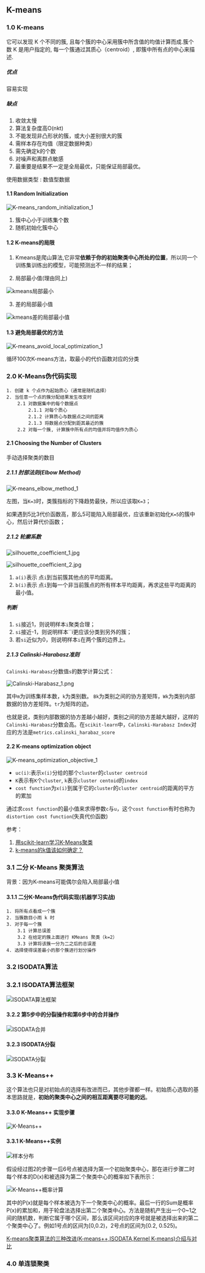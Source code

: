 ﻿## K-means
### 1.0 K-means
它可以发现 K 个不同的簇, 且每个簇的中心采用簇中所含值的均值计算而成.簇个数 K 是用户指定的, 每一个簇通过其质心（centroid）, 即簇中所有点的中心来描述.

##### 优点
容易实现
##### 缺点
1. 收敛太慢
2. 算法复杂度高O(nkt)
3. 不能发现非凸形状的簇，或大小差别很大的簇
4. 需样本存在均值（限定数据种类）
6. 需先确定k的个数
7. 对噪声和离群点敏感
8. 最重要是结果不一定是全局最优，只能保证局部最优。


使用数据类型 : 数值型数据

#### 1.1 Random Initialization
![K-means_random_initialization_1](https://i.imgur.com/mNSNn6i.png)

1. 簇中心小于训练集个数
2. 随机初始化簇中心

#### 1.2  K-means的局限
1. Kmeans是爬山算法,它非常**依赖于你的初始聚类中心所处的位置**，所以同一个训练集训练出的模型，可能预测出不一样的结果；

2. 局部最小值(理由同上)

![kmeans局部最小](https://i.imgur.com/wvXiaBV.png)

3. 差的局部最小值

![kmeans差的局部最小值](https://i.imgur.com/CIZnV0A.png)

#### 1.3 避免局部最优的方法
![K-means_avoid_local_optimization_1](https://i.imgur.com/TIozItH.png)

循环100次K-means方法，取最小的代价函数对应的分类


### 2.0 K-Means伪代码实现
```
1. 创建 k 个点作为起始质心（通常是随机选择）
2. 当任意一个点的簇分配结果发生改变时
    2.1 对数据集中的每个数据点
        2.1.1 对每个质心
        2.1.2 计算质心与数据点之间的距离
        2.1.3 将数据点分配到距其最近的簇
    2.2 对每一个簇, 计算簇中所有点的均值并将均值作为质心
```
#### 2.1 Choosing the Number of Clusters
手动选择聚类的数目

##### 2.1.1 肘部法则(Elbow Method)
![K-means_elbow_method_1](https://i.imgur.com/DCjPL2Q.png)

左图，当`K=3`时，类簇指标的下降趋势最快，所以应该取`K=3`；

如果遇到5比3代价函数高，那么5可能陷入局部最优，应该重新初始化`K=5`的簇中心，然后计算代价函数；

##### 2.1.2 轮廓系数
![silhouette_coefficient_1.jpg](https://i.imgur.com/SxSKYCC.jpg)

![silhouette_coefficient_2.jpg](https://i.imgur.com/8aoW8EF.jpg)

1. `a(i)`表示 点`i`到当前簇其他点的平均距离。
2. `b(i)`表示 点`i`到每一个非当前簇点的所有样本平均距离，再求这些平均距离的最小值。

##### 判断
1. `si`接近1，则说明样本`i`聚类合理；
2. `si`接近-1，则说明样本``i更应该分类到另外的簇；
3. 若`si`近似为0，则说明样本`i`在两个簇的边界上。

##### 2.1.3 Calinski-Harabasz准则
`Calinski-Harabasz`分数值`s`的数学计算公式：

![Calinski-Harabasz_1.png](https://i.imgur.com/87WXlNj.png)

其中`m`为训练集样本数，`k`为类别数。 `Bk`为类别之间的协方差矩阵，`Wk`为类别内部数据的协方差矩阵。`tr`为矩阵的迹。

也就是说，类别内部数据的协方差越小越好，类别之间的协方差越大越好，这样的`Calinski-Harabasz`分数会高。在`scikit-learn`中，`Calinski-Harabasz Index`对应的方法是`metrics.calinski_harabaz_score`


#### 2.2 K-means optimization object
![K-means_optimization_objective_1](https://i.imgur.com/pQTG1Qd.png)

- `uc(i)`:表示`x(i)`分给的那个`cluster`的`cluster centroid`
- `K`表示有`K`个`cluster`, `k`表示`cluster centoid`的`index`
- `cost function`为`x(i)`到属于它的`cluster`的`cluster centroid`的距离的平方的累加

通过求`cost function`的最小值来求得参数`c`与`u`，这个`cost function`有时也称为`distortion cost function`(失真代价函数)


参考：

1. [用scikit-learn学习K-Means聚类](http://www.cnblogs.com/pinard/p/6169370.html "用scikit-learn学习K-Means聚类")
2. [k-means的k值该如何确定？](https://www.zhihu.com/question/29208148 "k-means的k值该如何确定？")

### 3.1 二分 K-Means 聚类算法
背景：因为K-means可能偶尔会陷入局部最小值

#### 3.1.1 二分K-Means伪代码实现(机器学习实战)
```
1. 将所有点看成一个簇
2. 当簇数目小雨 k 时
3. 对于每一个簇
    3.1 计算总误差
    3.2 在给定的簇上面进行 KMeans 聚类（k=2）
    3.3 计算将该簇一分为二之后的总误差
4. 选择使得误差最小的那个簇进行划分操作
```

### 3.2 ISODATA算法
### 3.2.1 ISODATA算法框架
![ISODATA算法框架](https://images2015.cnblogs.com/blog/1024143/201701/1024143-20170111025949447-680611657.png)

#### 3.2.2 第5步中的分裂操作和第6步中的合并操作
![ISODATA合并](https://images2015.cnblogs.com/blog/1024143/201701/1024143-20170111025951775-1194408309.png)

#### 3.2.3 ISODATA分裂
![ISODATA分裂](https://images2015.cnblogs.com/blog/1024143/201701/1024143-20170111025954494-895315300.png)

### 3.3 K-Means++
这个算法也只是对初始点的选择有改进而已，其他步骤都一样。初始质心选取的基本思路就是，**初始的聚类中心之间的相互距离要尽可能的远**。

#### 3.3.0 K-Means++ 实现步骤
![K-Means++](https://images2015.cnblogs.com/blog/1024143/201701/1024143-20170111025934541-260409014.png)

#### 3.3.1 K-Means++实例
![样本分布](https://images2015.cnblogs.com/blog/1024143/201701/1024143-20170111025944728-1116870094.png)

假设经过图2的步骤一后6号点被选择为第一个初始聚类中心，那在进行步骤二时每个样本的D(x)和被选择为第二个聚类中心的概率如下表所示：

![K-Means++概率计算](https://images2015.cnblogs.com/blog/1024143/201701/1024143-20170111025946338-787569010.png)

其中的P(x)就是每个样本被选为下一个聚类中心的概率。最后一行的Sum是概率P(x)的累加和，用于轮盘法选择出第二个聚类中心。方法是随机产生出一个0~1之间的随机数，判断它属于哪个区间，那么该区间对应的序号就是被选择出来的第二个聚类中心了。例如1号点的区间为[0,0.2)，2号点的区间为[0.2, 0.525)。

[K-means聚类算法的三种改进(K-means++,ISODATA,Kernel K-means)介绍与对比](https://www.cnblogs.com/yixuan-xu/p/6272208.html "K-means聚类算法的三种改进(K-means++,ISODATA,Kernel K-means)介绍与对比")


### 4.0 单连锁聚类
